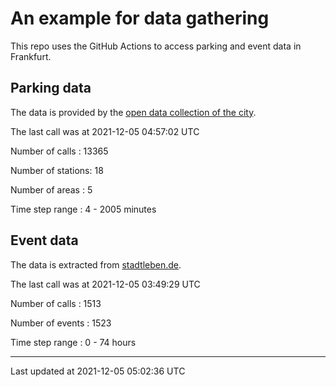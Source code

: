 # An example for data gathering

This repo uses the GitHub Actions to access parking and event data in Frankfurt.

## Parking data
The data is provided by the [open data collection of the city](https://www.offenedaten.frankfurt.de/).

The last call was at 2021-12-05 04:57:02 UTC

Number of calls   : 13365

Number of stations:    18

Number of areas   :     5

Time step range   :     4 -  2005 minutes


## Event data
The data is extracted from [stadtleben.de](https://stadtleben.de/frankfurt/).

The last call was at 2021-12-05 03:49:29 UTC

Number of calls   : 1513

Number of events  : 1523

Time step range   :    0 -   74 hours


----

Last updated at 2021-12-05 05:02:36 UTC
